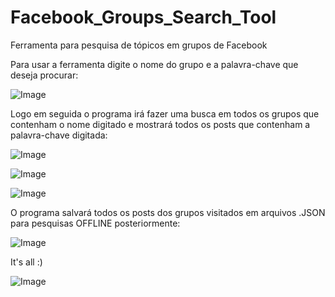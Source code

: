 # Facebook_Groups_Search_Tool
Ferramenta para pesquisa de tópicos em grupos de Facebook


Para usar a ferramenta digite o nome do grupo e a palavra-chave que deseja procurar:

![Image](https://image.prntscr.com/image/NwKkAdyNSyqIpPZvMF8zlw.png)

Logo em seguida o programa irá fazer uma busca em todos os grupos que contenham o nome digitado e mostrará todos os posts que contenham a palavra-chave digitada:

![Image](https://image.prntscr.com/image/cXaq21K1SRK7MyhHvACVnA.png)

![Image](https://image.prntscr.com/image/wejq00JFRNauY1C1BGDsoQ.png)

![Image](https://image.prntscr.com/image/VXwm23JjRuKdVmdSLRxagg.png)

O programa salvará todos os posts dos grupos visitados em arquivos .JSON para pesquisas OFFLINE posteriormente:

![Image](https://image.prntscr.com/image/AjfNGCeBSzueGaVPWi1qqQ.png)



It's all :)

![Image](https://image.prntscr.com/image/74F-kI1pQ-mivb0642OdOQ.png)
